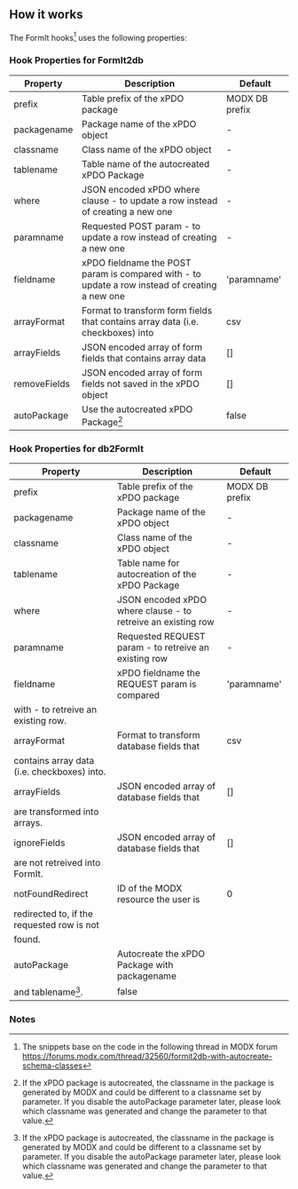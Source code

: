 ## How it works

The FormIt hooks[^1] uses the following properties:

### Hook Properties for FormIt2db

Property | Description | Default
-------- | ----------- | -------
prefix | Table prefix of the xPDO package | MODX DB prefix
packagename | Package name of the xPDO object | -
classname | Class name of the xPDO object | -
tablename | Table name of the autocreated xPDO Package | -
where | JSON encoded xPDO where clause - to update a row instead of creating a new one | -
paramname | Requested POST param - to update a row instead of creating a new one | -
fieldname | xPDO fieldname the POST param is compared with - to update a row instead of creating a new one | 'paramname'
arrayFormat | Format to transform form fields that contains array data (i.e. checkboxes) into | csv
arrayFields | JSON encoded array of form fields that contains array data | []
removeFields | JSON encoded array of form fields not saved in the xPDO object | []
autoPackage | Use the autocreated xPDO Package[^2] | false

### Hook Properties for db2FormIt

Property | Description | Default
-------- | ----------- | -------
prefix | Table prefix of the xPDO package | MODX DB prefix
packagename | Package name of the xPDO object | -
classname | Class name of the xPDO object | -
tablename | Table name for autocreation of the xPDO Package | -
where | JSON encoded xPDO where clause - to retreive an existing row | -
paramname | Requested REQUEST param - to retreive an existing row | -
fieldname | xPDO fieldname the REQUEST param is compared | 'paramname'
 | with - to retreive an existing row. |
arrayFormat | Format to transform database fields that | csv
 | contains array data (i.e. checkboxes) into. |
arrayFields | JSON encoded array of database fields that | []
 | are transformed into arrays. |
ignoreFields | JSON encoded array of database fields that | []
 | are not retreived into FormIt. |
notFoundRedirect | ID of the MODX resource the user is | 0
 | redirected to, if the requested row is not |
 | found. |
autoPackage | Autocreate the xPDO Package with packagename |
 | and tablename[^2]. | false

### Notes

[^1]: The snippets base on the code in the following thread in MODX forum https://forums.modx.com/thread/32560/formit2db-with-autocreate-schema-classes

[^2]: If the xPDO package is autocreated, the classname in the package is generated by MODX and could be different to a classname set by parameter. If you disable the autoPackage parameter later, please look which classname was generated and change the parameter to that value.

